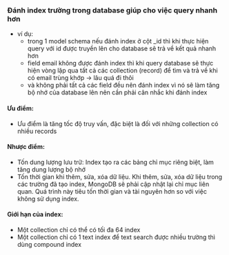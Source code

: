 ### Đánh index trường trong database giúp cho việc query nhanh hơn

- ví dụ:
  - trong 1 model schema nếu đánh index ở cột \_id thì khi thực hiện query với id được truyền lên cho database sẽ trả về kết quả nhanh hơn
  - field email không được đánh index thì khi query database sẽ thực hiện vòng lặp qua tất cả các collection (record) để tìm và trả về khi có email trùng khớp -> lâu quá đi thôi
  - và không phải tất cả các field đều nên đánh index vì nó sẽ làm tăng bộ nhớ của database lên nên cần phải cân nhắc khi đánh index

#### Ưu điểm:

- Ưu điểm là tăng tốc độ truy vấn, đặc biệt là đối với những collection có nhiều records

#### Nhược điểm:

- Tốn dung lượng lưu trữ: Index tạo ra các bảng chỉ mục riêng biệt, làm tăng dung lượng bộ nhớ
- Tốn thời gian khi thêm, sửa, xóa dữ liệu. Khi thêm, sửa, xóa dữ liệu trong các trường đã tạo index, MongoDB sẽ phải cập nhật lại chỉ mục liên quan. Quá trình này tiêu tốn thời gian và tài nguyên hơn so với việc không sử dụng index.

#### Giới hạn của index:

- Một collection chỉ có thể có tối đa 64 index
- Một collection chỉ có 1 text index để text search được nhiều trường thì dùng compound index
